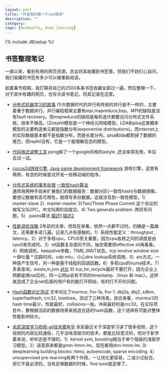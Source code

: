 ```yaml
---
layout: post
title: "开发我的第一个ios程序"
description: ""
category: 
tags: [bookmarks, deep learning]
---
```

{% include JB/setup %}

## 书签整理笔记 ##

一直以来，看到有用的网页资源，总会将其收藏到书签里。但我们不妨扪心自问，我们收藏的书签有多少可以被重新阅读。

趁着春节假期，我打算将自己的2500多条书签收藏全部过一遍，然后整理一下，对于其中有趣的网页，也写点读书笔记，将其记录在这里。

- [分布式机器学习的故事](http://cxwangyi.github.io/2014/01/20/distributed-machine-learning/)
(1)大数据时代的并行和传统的并行是不一样的，主要着重于数据并行。并行编程框架主要有mpi,mapreduce,bsp。MPI的缺陷是没有fault recovery。而mapreduce的缺陷是每轮迭代都要访问分布式文件系统，效率不够高。(2)rephil模型是一个神经元网络模型。LDA和plsa这类概率模型的主要构造单元都是指数分布(exponential distributions)。而internet上的实际数据基本都不是指数分布，而是长尾分布。plsa和lda都割掉了数据的尾巴，而rephil没有，它是一个能理解百态的模型。


- [代码格式调整工具](http://astyle.sourceforge.net/astyle.html)
pong搞了一个google风格的astyle ,还没来得及用，年后去试一试。

- [cocos2d游戏引擎](http://www.cocos2d-x.org/), [Java game development framework](http://libgdx.badlogicgames.com/)
游戏引擎，这里有两例，有空的时候尝试开发一些移动端的程序。


- [分布式系统的事务处理](http://coolshell.cn/articles/10910.html)   [一致性hash算法](http://blog.csdn.net/sparkliang/article/details/5279393)  
通常用两种手段来扩展我们的数据服务：数据分区(一致性hash)与数据镜像。要想让数据有高可用性，就得写多份数据。这就涉及到一致性模型。1）master-slave 2）master-master 3)Two/Three Phase Commit
这个协议的缩写又叫2PC，中文叫两阶段提交。4) Two generals problem. 两将军问题。5） paxos算法  [描述1](http://blog.csdn.net/baiduforum/article/details/7007741) [描述2](http://zh.wikipedia.org/zh/Paxos算法#.E5.AE.9E.E4.BE.8B)

- [性能调优攻略](http://coolshell.cn/articles/7490.html)
2年前的文章，但现在来看，依然一点都不过时。的确是一篇雄文，还需要多读几遍。记录几点有感触的。1）系统性能定义：throughput , latency。2）对于多核cpu，CPU0至关重要，因为cpu各核之间的调度是由cpu0来完成的。3）stl函数复杂度的不同，抽空需要把effective stl再看看。4）网络调优，keepalive参数，TIME_WAIT状态，tcp receive window size＝吞吐量  * 回路时间，udp mtu，小心dns lookup系统调用。5）aio方式。一种是产生信号，另一种是基于线程的回调函数。6）多核cpu的numa技术。7）多表查询，exists,in,join.[对比](http://explainextended.com/2009/06/16/in-vs-join-vs-exists/) 8) tcp_tw_recycle最好不要打开，因为企业上网都是用nat后的，同一公网ip会有不同的timestamp.（linux 和 mac）。这样就造成了企业nat后面的用户有的能打开网站，有的打不开的问题。

- [Hash函数对比测试](http://programmers.stackexchange.com/questions/49550/which-hashing-algorithm-is-best-for-uniqueness-and-speed/145633#145633)
文中对比了murmur, fnv-1a, fnv-1, dbj2a, dbj2, sdbm, superfasthash, crc32, loselose。测试了三种场景。综合来看，murmur2的hash time最少，性能最好，collisions一般。冲突最好的是crc32。在实际项目中，要根据当前的数据场景来挑选合适的hash函数，这个选择有可能对整体性能影响较大。

- [余凯深度学习视频-ali技术嘉年华](http://adc.alibabatech.org/carnival/history/schedule/2013/detail/main/280?video=1)
余凯最近关于深度学习讲了很多视频，这个视频的内容比较通俗，几乎没啥深层次的技术，都是比较宽泛的，但对于新学着来说，听听还是不错的。1）kernel svm, boosting相当于单个隐层的浅层学习模型。2）语音原来都是gmm-hmm-lm，现在都用dnn-hmm-lm. 3) deeplearning building blocks: rbms, autoencode, sparse encoding. 4） unsupervised pre-learning有两个作用，一让优化更容易，二减少过拟合。但它不是必须的，当有足够数据的时候，fine tune就足够了。

